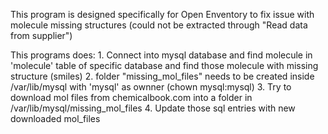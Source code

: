 This program is designed specifically for Open Enventory to fix issue with
molecule missing structures (could not be extracted through "Read data from supplier")

This programs does:
    1. Connect into mysql database and find molecule in 'molecule' table
of specific database and find those molecule with missing structure (smiles)
    2. folder "missing_mol_files" needs to be created inside /var/lib/mysql
with 'mysql' as ownner (chown mysql:mysql)
    3. Try to download mol files from chemicalbook.com into a folder in
     /var/lib/mysql/missing_mol_files
    4. Update those sql entries with new downloaded mol_files

